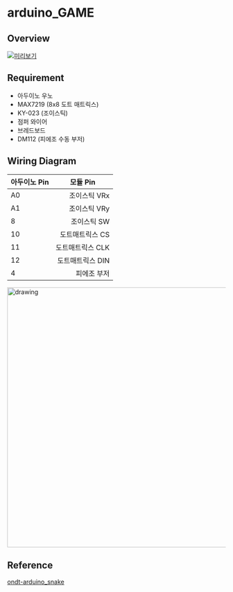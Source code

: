 # arduino_GAME

## Overview
[![미리보기](https://user-images.githubusercontent.com/57394605/100582014-e5fb6400-332b-11eb-915d-e2ef9488c292.png)](https://youtu.be/DtdoWHL9lCU)


## Requirement
* 아두이노 우노
* MAX7219 (8x8 도트 매트릭스)
* KY-023 (조이스틱)
* 점퍼 와이어
* 브레드보드
* DM112 (피에조 수동 부저)


## Wiring Diagram
| **<center>아두이노 Pin</center>** | **<center>모듈 Pin</center>** |
|------- | -------:|
A0 | 조이스틱 VRx
A1 | 조이스틱 VRy
8 | 조이스틱 SW
10 | 도트매트릭스 CS
11 | 도트매트릭스 CLK
12 | 도트매트릭스 DIN
4 | 피에조 부저
<img src="https://user-images.githubusercontent.com/57394605/100580920-24901f00-332a-11eb-9afb-1318475519cb.png" alt="drawing" width="600">

## Reference
[ondt-arduino_snake](https://github.com/ondt/arduino-snake/)
